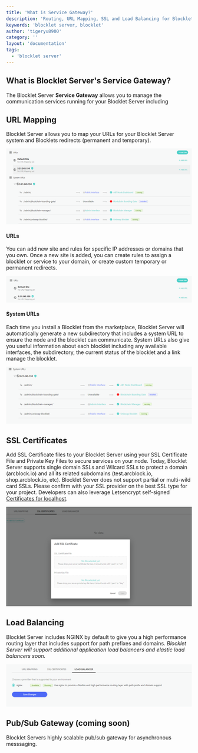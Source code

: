 ```yaml
---
title: 'What is Service Gateway?'
description: 'Routing, URL Mapping, SSL and Load Balancing for Blocklet Server?'
keywords: 'blocklet server, blocklet'
author: 'tigeryu8900'
category: ''
layout: 'documentation'
tags:
  - 'blocklet server'
---
```


## What is Blocklet Server's Service Gateway?

The Blocklet Server **Service Gateway** allows you to manage the communication services running for your Blocklet Server including

## URL Mapping

Blocklet Server allows you to map your URLs for your Blocklet Server system and Blocklets redirects (permanent and temporary).

![](./images/url-mapping.png)

#### URLs

You can add new site and rules for specific IP addresses or domains that you own. Once a new site is added, you can create rules to assign a blocklet or service to your domain, or create custom temporary or permanent redirects.

![](./images/urls.png)

#### System URLs

Each time you install a Blocklet from the marketplace, Blocklet Server will automatically generate a new subdirectory that includes a system URL to ensure the node and the blocklet can communicate. System URLs also give you useful information about each blocklet including any available interfaces, the subdirectory, the current status of the blocklet and a link manage the blocklet.

![](./images/system-url.png)

## SSL Certificates

Add SSL Certificate files to your Blocklet Server using your SSL Certificate File and Private Key Files to secure services on your node. Today, Blocklet Server supports single domain SSLs and Wilcard SSLs to protect a domain (arcblock.io) and all its related subdomains (test.arcblock.io, shop.arcblock.io, etc). Blocklet Server does not support partial or multi-wild card SSLs. Please confirm with your SSL provider on the best SSL type for your project. Developers can also leverage Letsencrypt self-signed [Certificates for localhost](./certificates-for-localhost).

![](./images/ssl-certificate.png)

## Load Balancing

Blocklet Server includes NGINX by default to give you a high performance routing layer that includes support for path prefixes and domains. _Blocklet Server will support additional application load balancers and elastic load balancers soon._

![](./images/nginx.png)

## Pub/Sub Gateway (coming soon)

Blocklet Servers highly scalable pub/sub gateway for asynchronous messsaging.

